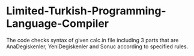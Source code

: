 # Limited-Turkish-Programming-Language-Compiler
The code checks syntax of given calc.in file including 3 parts that are AnaDegiskenler, YeniDegiskenler and Sonuc according to specified rules.
